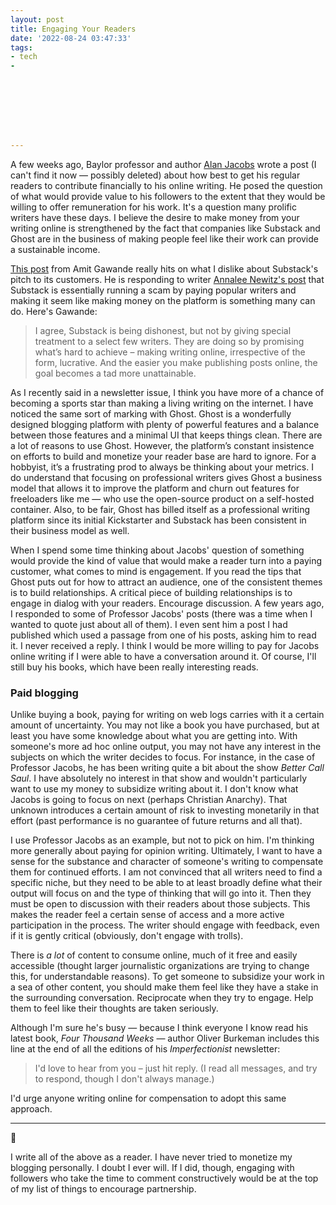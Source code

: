 ```yaml
---
layout: post
title: Engaging Your Readers
date: '2022-08-24 03:47:33'
tags:
- tech
- 








---
```


A few weeks ago, Baylor professor and author [Alan Jacobs](https://micro.blog/ayjay) wrote a post (I can't find it now — possibly deleted) about how best to get his regular readers to contribute financially to his online writing. He posed the question of what would provide value to his followers to the extent that they would be willing to offer remuneration for his work. It's a question many prolific writers have these days. I believe the desire to make money from your writing online is strengthened by the fact that companies like Substack and Ghost are in the business of making people feel like their work can provide a sustainable income.

<!--members-only-->

[This post](https://journal.amitgawande.com/substack-being-dishonest) from Amit Gawande really hits on what I dislike about Substack's pitch to its customers. He is responding to writer [Annalee Newitz's post](https://thehypothesis.substack.com/p/heres-why-substacks-scam-worked-so) that Substack is essentially running a scam by paying popular writers and making it seem like making money on the platform is something many can do. Here's Gawande:

> I agree, Substack is being dishonest, but not by giving special treatment to a select few writers. They are doing so by promising what’s hard to achieve – making writing online, irrespective of the form, lucrative. And the easier you make publishing posts online, the goal becomes a tad more unattainable.

As I recently said in a newsletter issue, I think you have more of a chance of becoming a sports star than making a living writing on the internet. I have noticed the same sort of marking with Ghost. Ghost is a wonderfully designed blogging platform with plenty of powerful features and a balance between those features and a minimal UI that keeps things clean. There are a lot of reasons to use Ghost. However, the platform’s constant insistence on efforts to build and monetize your reader base are hard to ignore. For a hobbyist, it’s a frustrating prod to always be thinking about your metrics. I do understand that focusing on professional writers gives Ghost a business model that allows it to improve the platform and churn out features for freeloaders like me — who use the open-source product on a self-hosted container. Also, to be fair, Ghost has billed itself as a professional writing platform since its initial Kickstarter and Substack has been consistent in their business model as well.

When I spend some time thinking about Jacobs' question of something would provide the kind of value that would make a reader turn into a paying customer, what comes to mind is engagement. If you read the tips that Ghost puts out for how to attract an audience, one of the consistent themes is to build relationships. A critical piece of building relationships is to engage in dialog with your readers. Encourage discussion. A few years ago, I responded to some of Professor Jacobs' posts (there was a time when I wanted to quote just about all of them). I even sent him a post I had published which used a passage from one of his posts, asking him to read it. I never received a reply. I think I would be more willing to pay for Jacobs online writing if I were able to have a conversation around it. Of course, I'll still buy his books, which have been really interesting reads.

### Paid blogging

Unlike buying a book, paying for writing on web logs carries with it a certain amount of uncertainty. You may not like a book you have purchased, but at least you have some knowledge about what you are getting into. With someone's more ad hoc online output, you may not have any interest in the subjects on which the writer decides to focus. For instance, in the case of Professor Jacobs, he has been writing quite a bit about the show _Better Call Saul_. I have absolutely no interest in that show and wouldn't particularly want to use my money to subsidize writing about it. I don't know what Jacobs is going to focus on next (perhaps Christian Anarchy). That unknown introduces a certain amount of risk to investing monetarily in that effort (past performance is no guarantee of future returns and all that).

I use Professor Jacobs as an example, but not to pick on him. I'm thinking more generally about paying for opinion writing. Ultimately, I want to have a sense for the substance and character of someone's writing to compensate them for continued efforts. I am not convinced that all writers need to find a specific niche, but they need to be able to at least broadly define what their output will focus on and the type of thinking that will go into it. Then they must be open to discussion with their readers about those subjects. This makes the reader feel a certain sense of access and a more active participation in the process. The writer should engage with feedback, even if it is gently critical (obviously, don't engage with trolls).

There is _a lot_ of content to consume online, much of it free and easily accessible (thought larger journalistic organizations are trying to change this, for understandable reasons). To get someone to subsidize your work in a sea of other content, you should make them feel like they have a stake in the surrounding conversation. Reciprocate when they try to engage. Help them to feel like their thoughts are taken seriously.

Although I'm sure he's busy — because I think everyone I know read his latest book, _Four Thousand Weeks_ — author Oliver Burkeman includes this line at the end of all the editions of his _Imperfectionist_ newsletter:

> I'd love to hear from you – just hit reply. (I read all messages, and try to respond, though I don't always manage.)

I'd urge anyone writing online for compensation to adopt this same approach.

* * *

📖

I write all of the above as a reader. I have never tried to monetize my blogging personally. I doubt I ever will. If I did, though, engaging with followers who take the time to comment constructively would be at the top of my list of things to encourage partnership.

